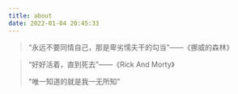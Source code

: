 ```yaml
---
title: about
date: 2022-01-04 20:45:33
---
```




> “永远不要同情自己，那是卑劣懦夫干的勾当”——《挪威的森林》

> “好好活着，直到死去”——《Rick And Morty》
>
> "唯一知道的就是我一无所知"

